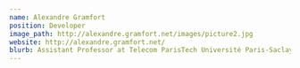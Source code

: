 ```yaml
---
name: Alexandre Gramfort
position: Developer
image_path: http://alexandre.gramfort.net/images/picture2.jpg
website: http://alexandre.gramfort.net/
blurb: Assistant Professor at Telecom ParisTech Université Paris-Saclay, Scikit-Learn core developer and working on statistical machine learning and neuroscience data processing.
---
```

